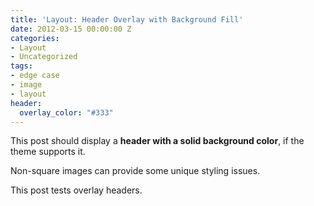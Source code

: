```yaml
---
title: 'Layout: Header Overlay with Background Fill'
date: 2012-03-15 00:00:00 Z
categories:
- Layout
- Uncategorized
tags:
- edge case
- image
- layout
header:
  overlay_color: "#333"
---
```


This post should display a **header with a solid background color**, if the theme supports it.

Non-square images can provide some unique styling issues.

This post tests overlay headers.